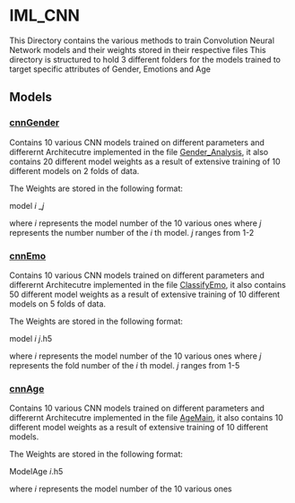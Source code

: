 # IML_CNN

This Directory contains the various methods to train Convolution Neural Network models and their weights stored in their respective files
This directory is structured to hold 3 different folders for the models trained to target specific attributes of Gender, Emotions and Age

## Models

### [cnnGender](https://drive.google.com/drive/folders/1NNoNN2kkXtEvrYv0Pf8gWdBw6Ej_EjoN)
Contains 10 various CNN models trained on different parameters and differernt Architecutre implemented in the file [Gender_Analysis](https://colab.research.google.com/drive/12K91YeH0N7NYk4sFxdVfOS1IzjAhjO12), it also contains 20 different model weights as a result of extensive training of 10 different models on 2 folds of data.


The Weights are stored in the following format:

model _i_ __j_ 

where _i_ represents the model number of the 10 various ones
where _j_ represents the number number of the _i_ th model.  _j_ ranges from 1-2 

### [cnnEmo](https://drive.google.com/drive/folders/1qBXOaSn4MG-fUJRXoFj1JRx7ydlhH5Vg)
Contains 10 various CNN models trained on different parameters and differernt Architecutre implemented in the file [ClassifyEmo](https://colab.research.google.com/drive/1FAjjuVOQQ0nMAADh2JxzIQhHkufhXgs2), it also contains 50 different model weights as a result of extensive training of 10 different models on 5 folds of data.

The Weights are stored in the following format:

model _i_ _j_.h5 

where _i_ represents the model number of the 10 various ones
where _j_ represents the fold number of the _i_ th model. _j_ ranges from 1-5 

### [cnnAge](https://drive.google.com/drive/folders/1Ih5R9pCIPm26U1ZmoJ9MVU4Xf2sZV3fu)
Contains 10 various CNN models trained on different parameters and differernt Architecutre implemented in the file [AgeMain](https://colab.research.google.com/drive/1JtJzP8_UeJtT6EOMmqePHmgguFzzf5Fo), it also contains 10 different model weights as a result of extensive training of 10 different models.

The Weights are stored in the following format:

ModelAge _i_.h5

where _i_ represents the model number of the 10 various ones
